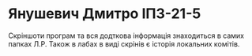 # Янушевич Дмитро ІПЗ-21-5

Скріншоти програм та вся додткова інформація знаходиться в самих папках Л.Р.
Також в лабах в виді скрінів є історія локальних комітів.